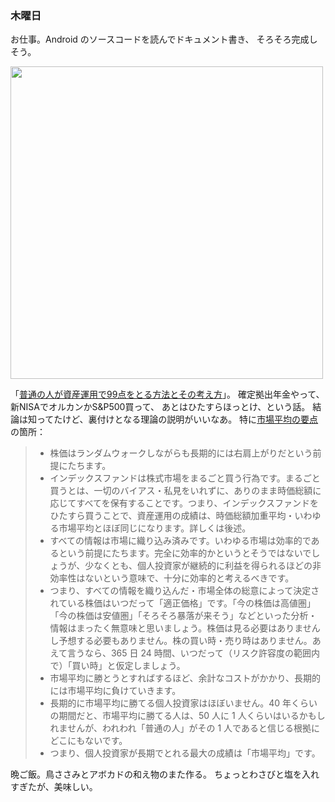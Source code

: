 ### 木曜日

お仕事。Android のソースコードを読んでドキュメント書き、
そろそろ完成しそう。

<img src="https://i.imgur.com/XENDJG9.jpeg" width="500">

「[普通の人が資産運用で99点をとる方法とその考え方](https://hayatoito.github.io/2020/investing/)」。
確定拠出年金やって、新NISAでオルカンかS&P500買って、
あとはひたすらほっとけ、という話。
結論は知ってたけど、裏付けとなる理論の説明がいいなあ。
特に[市場平均の要点](https://hayatoito.github.io/2020/investing/#a-17)の箇所：
> * 株価はランダムウォークしながらも長期的には右肩上がりだという前提にたちます。
> * インデックスファンドは株式市場をまるごと買う行為です。まるごと買うとは、一切のバイアス・私見をいれずに、ありのまま時価総額に応じてすべてを保有することです。つまり、インデックスファンドをひたすら買うことで、資産運用の成績は、時価総額加重平均・いわゆる市場平均とほぼ同じになります。詳しくは後述。
> * すべての情報は市場に織り込み済みです。いわゆる市場は効率的であるという前提にたちます。完全に効率的かというとそうではないでしょうが、少なくとも、個人投資家が継続的に利益を得られるほどの非効率性はないという意味で、十分に効率的と考えるべきです。
> * つまり、すべての情報を織り込んだ・市場全体の総意によって決定されている株価はいつだって「適正価格」です。「今の株価は高値圏」「今の株価は安値圏」「そろそろ暴落が来そう」などといった分析・情報はまったく無意味と思いましょう。株価は見る必要はありませんし予想する必要もありません。株の買い時・売り時はありません。あえて言うなら、365 日 24 時間、いつだって（リスク許容度の範囲内で）「買い時」と仮定しましょう。
> * 市場平均に勝とうとすればするほど、余計なコストがかかり、長期的には市場平均に負けていきます。
> * 長期的に市場平均に勝てる個人投資家はほぼいません。40 年くらいの期間だと、市場平均に勝てる人は、50 人に 1 人くらいはいるかもしれませんが、われわれ「普通の人」がその 1 人であると信じる根拠にどこにもないです。
> * つまり、個人投資家が長期でとれる最大の成績は「市場平均」です。

晩ご飯。鳥ささみとアボカドの和え物のまた作る。
ちょっとわさびと塩を入れすぎたが、美味しい。